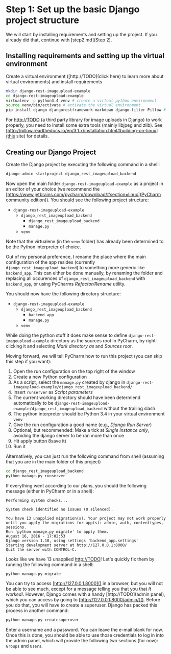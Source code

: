 # Step 1: Set up the basic Django project structure
We will start by installing requirements and setting up the project. If you already did that, continue with
[step2.md](Step 2).

## Installing requirements and setting up the virtual environment
Create a virtual environment ([http://TODO](click here) to learn more about virtual environments) and install requirements
```bash
mkdir django-rest-imageupload-example
cd django-rest-imageupload-example
virtualenv -p python3.4 venv # create a virtual python environment
source venv/bin/activate # activate the virtual environment
pip install django djangorestframework markdown django-filter Pillow # install requirements
```

For [http://TODO](Pillow) (a third party library for image uploads in Django) to work properly, you need to install some 
extra tools (mainly libjpeg and zlib). See 
[http://pillow.readthedocs.io/en/3.1.x/installation.html#building-on-linux](this site) for details.

## Creating our Django Project
Create the Django project by executing the following command in a shell:
```bash
django-admin startproject django_rest_imageupload_backend
```

Now open the main folder `django-rest-imageupload-example` as a project in an editor of your choice
(we recommend the [https://www.jetbrains.com/pycharm/download/#section=linux](PyCharm community edition)). 
You should see the following project structure:

 * `django-rest-imageupload-example`
     * `django_rest_imageupload_backend`
         * `django_rest_imageupload_backend`
         * `manage.py`
     * `venv`

Note that the virtualenv (in the `venv` folder) has already been determined to be the Python interpreter of choice.

Out of my personal preference, I rename the place where the main configuration of the app resides (currently
`django_rest_imageupload_backend`) to something more generic like `backend_app`. This can either be done manually, 
by renaming the folder and replacing all occurences of `django_rest_imageupload_backend` with `backend_app`, or using
PyCharms _Refactor/Rename_ utility.

You should now have the following directory structure:

 * `django-rest-imageupload-example`
     * `django_rest_imageupload_backend`
         * `backend_app`
         * `manage.py`
     * `venv`


While doing the python stuff it does make sense to define `django-rest-imageupload-example` directory
as the sources root in PyCharm, by right-clicking it and selecting _Mark directory as_ and _Sources root_.


Moving forward, we will tell PyCharm how to run this project (you can skip this step if you want):
 
 1. Open the run configuration on the top right of the window
 1. Create a new Python configuration
 1. As a script, select the `manage.py` created by django in `django-rest-imageupload-example/django_rest_imageupload_backend/`
 1. Insert `runserver` as _Script parameters_ 
 1. The current working directory should have been determiend automatically to be `django-rest-imageupload-example/django_rest_imageupload_backend` without the trailing slash
 1. The python interpreter should be Python 3.4 in your virtual environment `venv`
 1. Give the run configuration a good name (e.g., *Django Run Server*) 
 1. Optional, but recommended: Make a tick at _Single instance only_, avoiding the django server to be ran more than once
 1. Hit apply button 8save it)
 1. Run it
 
Alternatively, you can just run the following command from shell (assuming that you are in the main folder of this project)
```bash
cd django_rest_imageupload_backend
python manage.py runserver
```

If everything went according to our plans, you should the following message (either in PyCharm or in a shell):
```
Performing system checks...

System check identified no issues (0 silenced).

You have 13 unapplied migration(s). Your project may not work properly until you apply the migrations for app(s): admin, auth, contenttypes, sessions.
Run 'python manage.py migrate' to apply them.
August 16, 2016 - 17:02:53
Django version 1.10, using settings 'backend_app.settings'
Starting development server at http://127.0.0.1:8000/
Quit the server with CONTROL-C.
```


Looks like we have 13 unapplied [http://TODO](migrations)! Let's quickly fix them by running the following command in a shell:
```bash
python manage.py migrate
```


You can try to access [http://127.0.0.1.8000]() in a browser, but you will not be able to see much, except for a message
telling you that you that _It worked!_. However, Django comes with a handy [http://TODO](admin panel), which you can 
access by going to [http://127.0.0.1:8000/admin/](). Before you do that, you will have to create a superuser. Django
has packed this process in another command:
```bash
python manage.py createsuperuser
```
Enter a username and a password. You can leave the e-mail blank for now. Once this is done, you should be able to use
those credentials to log in into the admin panel, which will provide the following two sections (for now): `Groups` and 
`Users`. 






[django-tutorial]: https://docs.djangoproject.com/en/1.10/intro/tutorial01/

